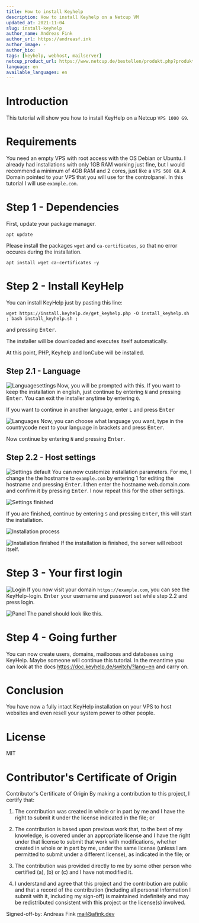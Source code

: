 ```yaml
---
title: How to install Keyhelp
description: How to install Keyhelp on a Netcup VM
updated_at: 2021-11-04
slug: install-keyhelp
author_name: Andreas Fink
author_url: https://andreasf.ink
author_image: -
author_bio: 
tags: [keyhelp, webhost, mailserver]
netcup_product_url: https://www.netcup.de/bestellen/produkt.php?produkt=2554
language: en
available_languages: en
---
```


# Introduction
This tutorial will show you how to install KeyHelp on a Netcup `VPS 1000 G9`.

# Requirements
You need an empty VPS with root access with the OS Debian or Ubuntu. I already had installations with only 1GB RAM working just fine, but I would recommend a minimum of 4GB RAM and 2 cores, just like a `VPS 500 G8`.
A Domain pointed to your VPS that you will use for the controlpanel. In this tutorial I will use `example.com`.

# Step 1 - Dependencies
First, update your package manager.

```
apt update
```

Please install the packages `wget` and `ca-certificates`, so that no error occures during the installation.

```
apt install wget ca-certificates -y
```

# Step 2 - Install KeyHelp
You can install KeyHelp just by pasting this line:
```
wget https://install.keyhelp.de/get_keyhelp.php -O install_keyhelp.sh ; bash install_keyhelp.sh ;
```
and pressing <kbd>Enter</kbd>.

The installer will be downloaded and executes itself automatically.

At this point, PHP, Keyhelp and IonCube will be installed.

## Step 2.1 - Language
![Languagesettings](./images/lang.png)
Now, you will be prompted with this. If you want to keep the installation in english, just continue by entering `N` and pressing <kbd>Enter</kbd>. You can exit the installer anytime by entering `Q`.

If you want to continue in another language, enter `L` and press <kbd>Enter</kbd>

![Languages](./images/languages.png)
Now, you can choose what language you want, type in the countrycode next to your language in brackets and press <kbd>Enter</kbd>.

Now continue by entering `N` and pressing <kbd>Enter</kbd>.

## Step 2.2 - Host settings
![Settings default](./images/settings_0.png)
You can now customize installation parameters. For me, I change the the hostname to `example.com` by entering 1 for editing the hostname and pressing <kbd>Enter</kbd>. I then enter the hostname web.domain.com and confirm it by pressing <kbd>Enter</kbd>. I now repeat this for the other settings.

![Settings finished](./images/settings_1.png)

If you are finished, continue by entering `S` and pressing <kbd>Enter</kbd>, this will start the installation.

![Installation process](./images/install.png)

![Installation finished](./images/done.png)
If the installation is finished, the server will reboot itself.


# Step 3 - Your first login
![Login](./images/login.png)
If you now visit your domain `https://example.com`, you can see the KeyHelp-login. <kbd>Enter</kbd> your username and passwort set while step 2.2 and press login.


![Panel](./images/panel.png)
The panel should look like this.

# Step 4 - Going further
You can now create users, domains, mailboxes and databases using KeyHelp. Maybe someone will continue this tutorial. In the meantime you can look at the docs https://doc.keyhelp.de/switch/?lang=en and carry on.

# Conclusion
You have now a fully intact KeyHelp installation on your VPS to host websites and even resell your system power to other people.

# License
MIT

# Contributor's Certificate of Origin
Contributor's Certificate of Origin By making a contribution to this project, I certify that:

 1) The contribution was created in whole or in part by me and I have the right to submit it under the license indicated in the file; or

 2) The contribution is based upon previous work that, to the best of my knowledge, is covered under an appropriate license and I have the right under that license to submit that work with modifications, whether created in whole or in part by me, under the same license (unless I am permitted to submit under a different license), as indicated in the file; or

 3) The contribution was provided directly to me by some other person who certified (a), (b) or (c) and I have not modified it.

 4) I understand and agree that this project and the contribution are public and that a record of the contribution (including all personal information I submit with it, including my sign-off) is maintained indefinitely and may be redistributed consistent with this project or the license(s) involved.

Signed-off-by: Andreas Fink mail@afink.dev
